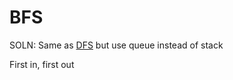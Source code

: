 # BFS

SOLN: Same as [DFS](DFS%20c89096acd6b24905b12e7df361bceebd.md) but use queue instead of stack 

First in, first out